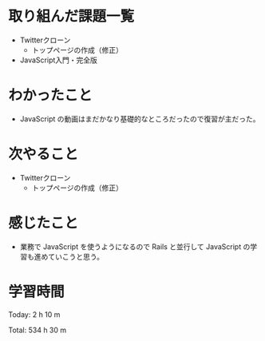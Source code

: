 # 取り組んだ課題一覧
- Twitterクローン
  - トップページの作成（修正）
- JavaScript入門・完全版

# わかったこと
- JavaScript の動画はまだかなり基礎的なところだったので復習が主だった。

# 次やること
- Twitterクローン
  - トップページの作成（修正）

# 感じたこと
- 業務で JavaScript を使うようになるので Rails と並行して JavaScript の学習も進めていこうと思う。

# 学習時間
Today: 2 h 10 m

Total: 534 h 30 m
